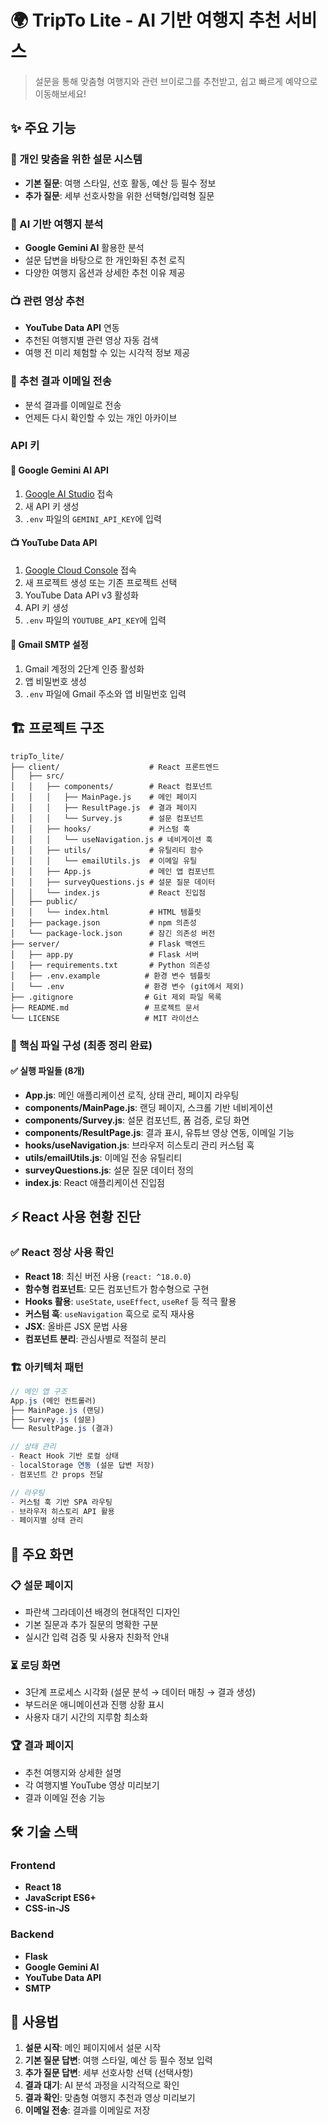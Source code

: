 # 🌍 TripTo Lite - AI 기반 여행지 추천 서비스

> 설문을 통해 맞춤형 여행지와 관련 브이로그를 추천받고, 쉽고 빠르게 예약으로 이동해보세요!

## ✨ 주요 기능

### 🎯 개인 맞춤을 위한 설문 시스템
- **기본 질문**: 여행 스타일, 선호 활동, 예산 등 필수 정보
- **추가 질문**: 세부 선호사항을 위한 선택형/입력형 질문 

### 🤖 AI 기반 여행지 분석
- **Google Gemini AI** 활용한 분석
- 설문 답변을 바탕으로 한 개인화된 추천 로직
- 다양한 여행지 옵션과 상세한 추천 이유 제공

### 📺 관련 영상 추천
- **YouTube Data API** 연동
- 추천된 여행지별 관련 영상 자동 검색
- 여행 전 미리 체험할 수 있는 시각적 정보 제공

### 📧 추천 결과 이메일 전송
- 분석 결과를 이메일로 전송
- 언제든 다시 확인할 수 있는 개인 아카이브

### API 키

#### 🔑 Google Gemini AI API
1. [Google AI Studio](https://makersuite.google.com/app/apikey) 접속
2. 새 API 키 생성
3. `.env` 파일의 `GEMINI_API_KEY`에 입력

#### 📺 YouTube Data API
1. [Google Cloud Console](https://console.cloud.google.com/) 접속
2. 새 프로젝트 생성 또는 기존 프로젝트 선택
3. YouTube Data API v3 활성화
4. API 키 생성
5. `.env` 파일의 `YOUTUBE_API_KEY`에 입력

#### 📧 Gmail SMTP 설정
1. Gmail 계정의 2단계 인증 활성화
2. 앱 비밀번호 생성
3. `.env` 파일에 Gmail 주소와 앱 비밀번호 입력

## 🏗️ 프로젝트 구조

```
tripTo_lite/
├── client/                    # React 프론트엔드
│   ├── src/
│   │   ├── components/        # React 컴포넌트
│   │   │   ├── MainPage.js    # 메인 페이지
│   │   │   ├── ResultPage.js  # 결과 페이지  
│   │   │   └── Survey.js      # 설문 컴포넌트
│   │   ├── hooks/             # 커스텀 훅
│   │   │   └── useNavigation.js # 네비게이션 훅
│   │   ├── utils/             # 유틸리티 함수
│   │   │   └── emailUtils.js  # 이메일 유틸
│   │   ├── App.js             # 메인 앱 컴포넌트
│   │   ├── surveyQuestions.js # 설문 질문 데이터
│   │   └── index.js           # React 진입점
│   ├── public/
│   │   └── index.html         # HTML 템플릿
│   ├── package.json           # npm 의존성
│   └── package-lock.json      # 잠긴 의존성 버전
├── server/                    # Flask 백엔드
│   ├── app.py                 # Flask 서버
│   ├── requirements.txt       # Python 의존성
│   ├── .env.example          # 환경 변수 템플릿
│   └── .env                  # 환경 변수 (git에서 제외)
├── .gitignore                # Git 제외 파일 목록
├── README.md                 # 프로젝트 문서
└── LICENSE                   # MIT 라이선스
```

### 📁 핵심 파일 구성 (최종 정리 완료)

#### ✅ 실행 파일들 (8개)
- **App.js**: 메인 애플리케이션 로직, 상태 관리, 페이지 라우팅
- **components/MainPage.js**: 랜딩 페이지, 스크롤 기반 네비게이션
- **components/Survey.js**: 설문 컴포넌트, 폼 검증, 로딩 화면
- **components/ResultPage.js**: 결과 표시, 유튜브 영상 연동, 이메일 기능
- **hooks/useNavigation.js**: 브라우저 히스토리 관리 커스텀 훅
- **utils/emailUtils.js**: 이메일 전송 유틸리티
- **surveyQuestions.js**: 설문 질문 데이터 정의
- **index.js**: React 애플리케이션 진입점

## ⚡ React 사용 현황 진단

### ✅ React 정상 사용 확인
- **React 18**: 최신 버전 사용 (`react: ^18.0.0`)
- **함수형 컴포넌트**: 모든 컴포넌트가 함수형으로 구현
- **Hooks 활용**: `useState`, `useEffect`, `useRef` 등 적극 활용
- **커스텀 훅**: `useNavigation` 훅으로 로직 재사용
- **JSX**: 올바른 JSX 문법 사용
- **컴포넌트 분리**: 관심사별로 적절히 분리

### 🏗️ 아키텍처 패턴
```javascript
// 메인 앱 구조
App.js (메인 컨트롤러)
├── MainPage.js (랜딩)
├── Survey.js (설문)
└── ResultPage.js (결과)

// 상태 관리
- React Hook 기반 로컬 상태
- localStorage 연동 (설문 답변 저장)
- 컴포넌트 간 props 전달

// 라우팅
- 커스텀 훅 기반 SPA 라우팅
- 브라우저 히스토리 API 활용
- 페이지별 상태 관리
```
 
## 🎨 주요 화면

### 📋 설문 페이지
- 파란색 그라데이션 배경의 현대적인 디자인
- 기본 질문과 추가 질문의 명확한 구분
- 실시간 입력 검증 및 사용자 친화적 안내

### ⏳ 로딩 화면
- 3단계 프로세스 시각화 (설문 분석 → 데이터 매칭 → 결과 생성)
- 부드러운 애니메이션과 진행 상황 표시
- 사용자 대기 시간의 지루함 최소화

### 🏆 결과 페이지
- 추천 여행지와 상세한 설명
- 각 여행지별 YouTube 영상 미리보기
- 결과 이메일 전송 기능

## 🛠️ 기술 스택

### Frontend
- **React 18**
- **JavaScript ES6+**
- **CSS-in-JS**

### Backend  
- **Flask**
- **Google Gemini AI**
- **YouTube Data API**
- **SMTP**

## 🎯 사용법

1. **설문 시작**: 메인 페이지에서 설문 시작
2. **기본 질문 답변**: 여행 스타일, 예산 등 필수 정보 입력
3. **추가 질문 답변**: 세부 선호사항 선택 (선택사항)
4. **결과 대기**: AI 분석 과정을 시각적으로 확인
5. **결과 확인**: 맞춤형 여행지 추천과 영상 미리보기
6. **이메일 전송**: 결과를 이메일로 저장
